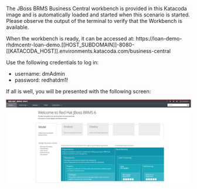 The JBoss BRMS Business Central workbench is provided in this Katacoda image and is automatically loaded and started when this scenario is started. Please observe the output of the terminal to verify that the Workbench is available.

When the workbench is ready, it can be accessed at: https://loan-demo-rhdmcentr-loan-demo.[[HOST_SUBDOMAIN]]-8080-[[KATACODA_HOST]].environments.katacoda.com/business-central

Use the following credentials to log in:

- username: dmAdmin
- password: redhatdm1!

If all is well, you will be presented with the following screen:

<img src="../../assets/middleware/brms-loan-application/brms-index.png" width="800" />
